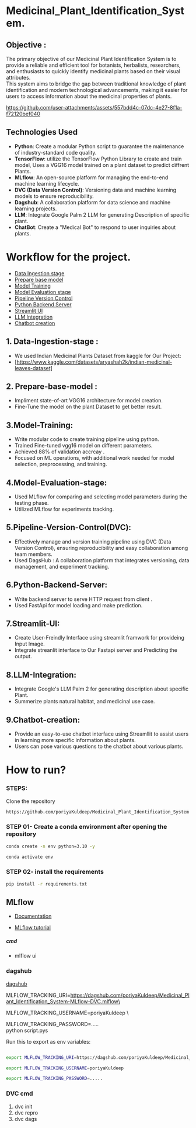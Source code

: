 # Medicinal_Plant_Identification_System.


## Objective :
The primary objective of our Medicinal Plant Identification System is to provide a reliable and efficient tool for botanists, herbalists, researchers, and enthusiasts to quickly identify medicinal plants based on their visual attributes. <br>
This system aims to bridge the gap between traditional knowledge of plant identification and modern technological advancements, making it easier for users to access information about the medicinal properties of plants.

https://github.com/user-attachments/assets/557bdd4c-07dc-4e27-8f1a-f72120bef040

<!-- ### Components:
1. **User**: Uploads a photo via the web application.
2. **Web Application**: created web application using Streamlit and FastAPI for instant plant predictions.
3. **Model**: Uses a VGG16 model trained on a plant dataset to predict diffrent Plants.
4. **MLflow**: Used for comparing and choosing model parameters during the testing phase.
5. **DVC**: Employed for data and model versioning.
6. **LLM**: Integrate Google Palm 2 LLM for generating Description of specific plant.
7. **ChatBot**: Create a "Medical Bot" to respond to user inquiries about plants.  -->




## Technologies Used

- **Python**: Create a modular Python script to guarantee the maintenance of industry-standard code quality.
- **TensorFlow**: utilize the TensorFlow Python Library to create and train model, Uses a VGG16 model trained on a plant dataset to predict  diffrent Plants.
- **MLflow**: An open-source platform for managing the end-to-end machine learning lifecycle.
- **DVC (Data Version Control)**: Versioning data and machine learning models to ensure reproducibility.
- **Dagshub**: A collaboration platform for data science and machine learning projects.
- **LLM**: Integrate Google Palm 2 LLM for generating Description of specific plant.
- **ChatBot**: Create a "Medical Bot" to respond to user inquiries about plants.  


<h1> Workflow for the project.</h1>

-   [Data Ingestion stage](##1-Data-Ingestion-stage)
-   [Prepare base model](#2-Prepare-base-model)
-   [Model Training](#3-Model-Training)
-   [Model Evaluation stage](#4-Model-Evaluation-stage)
-   [Pipeline Version Control](#5-Pipeline-Version-Control)
-   [Python Backend Server](#6-Python-Backend-Server)
-   [Streamlit UI](#7-Streamlit-UI)
-   [LLM Integration](#8-LLM-Integration)
-   [Chatbot creation](#8-Chatbot-creation)



## 1. Data-Ingestion-stage :<br>
   * We used Indian Medicinal Plants Dataset from kaggle for Our Project:<br>
   * [https://www.kaggle.com/datasets/aryashah2k/indian-medicinal-leaves-dataset]

## 2. Prepare-base-model :
   
   * Impliment state-of-art VGG16 architecture for model creation.
   * Fine-Tune the model on the plant Dataset to get better result.

## 3.Model-Training:
   
   * Write modular code to create training pipeline using python.
   * Trained Fine-tuned vgg16 model on different parameters.
   * Achieved 88% of validation accrcay .
   * Focused on ML operations, with additional work needed for model selection, preprocessing, and training.



## 4.Model-Evaluation-stage:
   
   * Used MLflow for comparing and selecting model parameters during the testing phase.
   * Utilized MLflow for experiments tracking.


## 5.Pipeline-Version-Control(DVC):
   
   * Effectively manage and version training pipeline using DVC (Data Version Control), ensuring reproducibility and easy collaboration among team members.
   * Used DagsHub : A collaboration platform that integrates versioning, data management, and experiment tracking.

## 6.Python-Backend-Server:
   
   * Write backend server to serve HTTP request from client .
   * Used FastApi for model loading and make prediction.


## 7.Streamlit-UI:
   
   * Create User-Freindly Interface using streamlit framwork for provideing Input Image.
   * Integrate streanlit interface to Our Fastapi server and Predicting the output.
    
## 8.LLM-Integration:
   
   * Integrate Google's LLM Palm 2 for generating description about specific Plant.
   * Summerize plants natural habitat, and medicinal use case.

## 9.Chatbot-creation:
   
   * Provide an easy-to-use chatbot interface using Streamllit to assist users in learning more specific information about plants.
   * Users can pose various questions to the chatbot about various plants.



# How to run?
### STEPS:

Clone the repository

```bash
https://github.com/poriyaKuldeep/Medicinal_Plant_Identification_System
```
### STEP 01- Create a conda environment after opening the repository

```bash
conda create -n env python=3.10 -y
```

```bash
conda activate env
```


### STEP 02- install the requirements
```bash
pip install -r requirements.txt
```

## MLflow

- [Documentation](https://mlflow.org/docs/latest/index.html)

- [MLflow tutorial](https://youtu.be/qdcHHrsXA48?si=bD5vDS60akNphkem)

##### cmd
- mlflow ui

### dagshub
[dagshub](https://dagshub.com/)

MLFLOW_TRACKING_URI=https://dagshub.com/poriyaKuldeep/Medicinal_Plant_Identification_System-MLflow-DVC.mlflow\

MLFLOW_TRACKING_USERNAME=poriyaKuldeep \

MLFLOW_TRACKING_PASSWORD=..... \
python script.pys

Run this to export as env variables:

```bash

export MLFLOW_TRACKING_URI=https://dagshub.com/poriyaKuldeep/Medicinal_Plant_Identification_System-MLflow-DVC.mlflow

export MLFLOW_TRACKING_USERNAME=poriyaKuldeep 

export MLFLOW_TRACKING_PASSWORD=.....

```
### DVC cmd

1. dvc init
2. dvc repro
3. dvc dags
